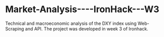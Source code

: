# Market-Analysis----IronHack---W3
Technical and macroeconomic analysis of the DXY index using Web-Scraping and API. The project was developed in week 3 of Ironhack.

